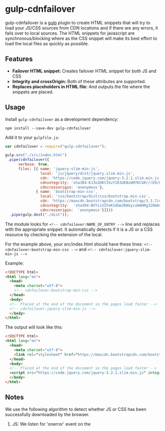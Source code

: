 # gulp-cdnfailover
gulp-cdnfailover is a [gulp](https://github.com/wearefractal/gulp) plugin to create HTML snippets that will try to load your JS/CSS sources from CDN locations and if there are any errors, it fails over to local sources. The HTML snippets for javascript are synchronous/blocking where as the CSS snippet will make its best effort to load the local files as quickly as possible. 

## Features ##

* **Failover HTML snippet:** Creates failover HTML snippet for both JS and CSS
* **Integrity and crossOrigin:** Both of these attributes are supported.
* **Replaces placeholders in HTML file:** And outputs the file where the snippets are placed.

## Usage

Install `gulp-cdnfailover` as a development dependency:

```shell
npm install --save-dev gulp-cdnfailover
```

Add it to your `gulpfile.js`:

```javascript
var cdnfailover = require("gulp-cdnfailover");

gulp.src("./src/index.html")
 .pipe(cdnfailover({
      verbose: true,
      files: [{ name: 'jquery-slim-min-js',
                local: 'js/jquery/dist/jquery.slim.min.js',
                cdn: 'https://code.jquery.com/jquery-3.2.1.slim.min.js',
                cdnintegrity: 'sha384-KJ3o2DKtIkvYIK3UENzmM7KCkRr/rE9/Qpg6aAZGJwFDMVNA/GpGFF93hXpG5KkN',
                cdncrossorigin: 'anonymous'},
              { name: 'bootstrap-min-css',
                local: 'css/bootstrap/dist/css/bootstrap.min.css',
                cdn: 'https://maxcdn.bootstrapcdn.com/bootstrap/3.3.7/css/bootstrap.min.css',
                cdnintegrity:  'sha384-BVYiiSIFeK1dGmJRAkycuHAHRg32OmUcww7on3RYdg4Va+PmSTsz/K68vbdEjh4u',
                cdncrossorigin:  'anonymous'}]}))
  .pipe(gulp.dest("./dist")); 
```

The module looks for `<!-- cdnfailover:NAME_OF_ENTRY -->` line and replaces with the appropriate snippet. It automatically detects if it is a JS or a CSS resource by checking the extension of the local. 

For the example above, your src/index.html should have these lines: `<!-- cdnfailover:bootstrap-min-css -->` and `<!-- cdnfailover:jquery-slim-min-js -->`

Example:

```html
<!DOCTYPE html>
<html lang="en">
  <head>
    <meta charset="utf-8">
    <!-- cdnfailover:bootstrap-min-css -->
  </head>
  <body>
  <!-- Placed at the end of the document so the pages load faster -->
  <!-- cdnfailover:jquery-slim-min-js -->
  </body>
</html>
```

The output will look like this:
```html
<!DOCTYPE html>
<html lang="en">
  <head>
    <meta charset="utf-8">
    <link rel=​"stylesheet" href=​"https:​/​/​maxcdn.bootstrapcdn.com/​bootstrap/​3.3.7/​css/​bootstrap.min.css" integrity=​"sha384-BVYiiSIFeK1dGmJRAkycuHAHRg32OmUcww7on3RYdg4Va+PmSTsz/​K68vbdEjh4u" crossorigin=​"anonymous">​<script>​var e=document.styleSheets[document.styleSheets.length-1];if(typeof e==="undefined"||e.href!=="https://maxcdn.bootstrapcdn.com/bootstrap/3.3.7/css/bootstrap.min.css"||((!e.cssRules||!e.cssRules.length)&&(!e.rules||!e.rules.length)))(function(){var e=document.createElement("link");e.rel="stylesheet",e.href="css/bootstrap/dist/css/bootstrap.min.css",document.head.appendChild(e)})();</script>
  </head>
  <body>
  <!-- Placed at the end of the document so the pages load faster -->
  <script src=​"https:​/​/​code.jquery.com/​jquery-3.2.1.slim.min.js" integrity=​"sha384-KJ3o2DKtIkvYIK3UENzmM7KCkRr/​rE9/​Qpg6aAZGJwFDMVNA/​GpGFF93hXpG5KkN" crossorigin=​"anonymous" onerror=​"(typeof cdnfailover==='undefined')​?cdnfailover={_1:​true}​:​cdnfailover._1=true">​</script><script>(typeof cdnfailover!== 'undefined')&&cdnfailover.hasOwnProperty(_1)&&document.write('<script src="js/jquery/dist/jquery.slim.min.js"><\/script>');</script>
  </body>
</html>
```
## Notes


We use the following algorithm to detect whether JS or CSS has been successfully downloaded by the browser.

1) JS: We listen for 'onerror' event on the <script> element of the JS source.
         If onerror fires, we set up a unique id under window.cdnfailover object.
         In the following script tag, we check for the existence of the id. If id
         is there, we 'document.write' another <script> tag with the local source.
2) CSS: We check for the last element of document.styleSheets. If this last element
         has a different href attribute than our file, or if it has zero rules(and
         cssRules), then we insert a new link element with the local source under
         document.head.

*WARNING: If your CDN CSS source has ONLY at-rules (eg. @viewport), then our CSS algorithm will always fail to detect that CDN source has successfully downloaded. CSS at-rules are not parsed into styleSheet objects by browsers.


## License

[MIT License](http://en.wikipedia.org/wiki/MIT_License)

## Contact

Reach us at [Uppercase Brands](http://uppercasebrands.com)